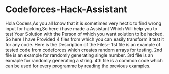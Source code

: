 # Codeforces-Hack-Assistant
Hola Coders,As you all know that it is sometimes very hectic to find wrong input for hacking,So here i have made a Assistant Which Will help you to test Your Solution with the Person of which you want solution to be hacked.
So here I have Provided 4 files from which you can easily transform it test it for any code.
Here is the Description of the Files:-
1st file is an example of tested code from codeforces which creates random arrays for testing.
2nd file is an example for randomly generating single number.
3rd file is an exmaple for randomly generating a string.
4th file is a common code which can be used for every programme by reading the previous examples. 
